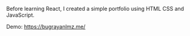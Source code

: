 Before learning React, I created a simple portfolio using HTML CSS and JavaScript.

Demo: https://bugrayanlmz.me/
